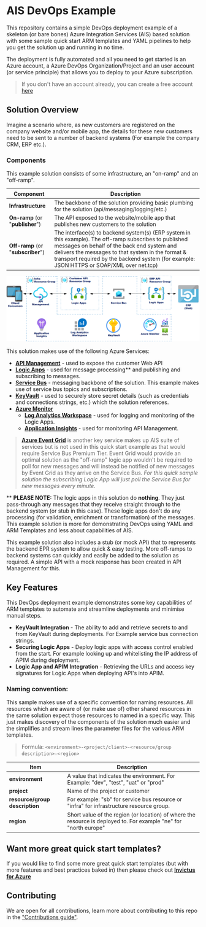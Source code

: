 # AIS DevOps Example
This repository contains a simple DevOps deployment example of a skeleton (or bare bones) Azure Integration Services (AIS) based solution with some sample quick start ARM templates and YAML pipelines to help you get the solution up and running in no time.

The deployment is fully automated and all you need to get started is an Azure account, a Azure DevOps Organization/Project and an user account (or service principle) that allows you to deploy to your Azure subscription.

> If you don't have an account already, you can create a free account [here](https://azure.microsoft.com/en-gb/free/)

## Solution Overview
Imagine a scenario where, as new customers are registered on the company website and/or mobile app, the details for these new customers need to be sent to a number of backend systems (For example the company CRM, ERP etc.). 

### Components
This example solution consists of some infrastructure, an "on-ramp" and an "off-ramp".

| Component | Description |
|-----------|-------------|
| **Infrastructure** | The backbone of the solution providing basic plumbing for the solution (api/messaging/logging/etc.) |
| **On-ramp** (or "**publisher**") | The API exposed to the website/mobile app that publishes new customers to the solution |
| **Off-ramp** (or "**subscriber**") | The interface(s) to backend system(s) (ERP system in this example). The off-ramp subscribes to published messages on behalf of the back end system and delivers the messages to that system in the format & transport required by the backend system  (for example: JSON HTTPS or SOAP/XML over net.tcp) |

![ais-templates](docs/images/overview.png)

This solution makes use of the following Azure Services:
* [**API Management**](https://docs.microsoft.com/en-us/azure/api-management/api-management-key-concepts) - used to expose the customer Web API
* [**Logic Apps**](https://docs.microsoft.com/en-us/azure/logic-apps/logic-apps-overview) - used for message processing** and publishing and subscribing to messages.
* [**Service Bus**](https://docs.microsoft.com/en-us/azure/service-bus-messaging/service-bus-messaging-overview) - messaging backbone of the solution. This example makes use of service bus topics and subscriptions.
* [**KeyVault**](https://docs.microsoft.com/en-us/azure/key-vault/key-vault-overview) - used to securely store secret details (such as credentials and connections strings, etc.) which the solution references.
* [**Azure Monitor**](https://docs.microsoft.com/en-us/azure/azure-monitor/overview)
    * [**Log Analytics Workspace**](https://docs.microsoft.com/en-us/azure/azure-monitor/log-query/log-query-overview) - used for logging and monitoring of the Logic Apps.
    * [**Application Insights**](https://docs.microsoft.com/en-us/azure/azure-monitor/app/app-insights-overview) - used for monitoring API Management.

> [**Azure Event Grid**](https://docs.microsoft.com/en-us/azure/event-grid/overview) is another key service makes up AIS suite of services but is not used in this quick start example as that would require Service Bus Premium Tier. Event Grid would provide an optimal solution as the "off-ramp" logic app wouldn't be required to poll for new messages and will instead be notified of new messages by Event Grid as they arrive on the Service Bus. _For this quick sample solution the subscribing Logic App will just poll the Service Bus for new messages every minute._

** **PLEASE NOTE:** The logic apps in this solution do **nothing**. They just pass-through any messages that they receive straight through to the backend system (or stub in this case). These logic apps don't do any processing (for validation, enrichment or transformation) of the messages. This example solution is more for demonstrating DevOps using YAML and ARM Templates and less about capabilities of AIS.

This example solution also includes a stub (or mock API) that to represents the backend EPR system to allow quick & easy testing. More off-ramps to backend systems can quickly and easily be added to the solution as required. A simple API with a mock response has been created in API Management for this.

## Key Features
This DevOps deployment example demonstrates some key capabilities of ARM templates to automate and streamline deployments and minimise manual steps.
* **KeyVault Integration** - The ability to add and retrieve secrets to and from KeyVault during deployments. For Example service bus connection strings.
* **Securing Logic Apps** - Deploy logic apps with access control enabled from the start. For example looking up and whitelisting the IP address of APIM during deployment.
* **Logic App and APIM Integration** - Retrieving the URLs and access key signatures for Logic Apps when deploying API's into APIM.

### Naming convention:
This sample makes use of a specific convention for naming resources. All resources which are aware of (or make use of) other shared resources in the same solution expect those resources to named in a specific way. This just makes discovery of the components of the solution much easier and the simplifies and stream lines the parameter files for the various ARM templates.

> Formula: `<environment>-<project/client>-<resource/group description>-<region>`

| Item | Description |
|------|-------------|
| **environment** | A value that indicates the environment. For Example: "dev", "test", "uat" or "prod" |
| **project** | Name of the project or customer |
| **resource/group description** | For example: "sb" for service bus resource or "infra" for infrastructure resource group. |
| **region** | Short value of the region (or location) of where the resource is deployed to. For example "ne" for "north europe" |

## Want more great quick start templates?
If you would like to find some more great quick start templates (but with more features and best practices baked in) then please check out [**Invictus for Azure**](https://www.codit.eu/en/solutions/invictus-for-biztalk-and-azure-integration/)  

## Contributing
We are open for all contributions, learn more about contributing to this repo in the ["Contributions guide"](docs/CONTRIBUTING.md).
